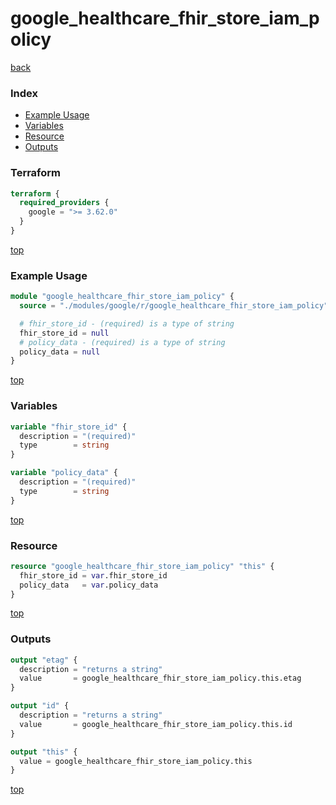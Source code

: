# google_healthcare_fhir_store_iam_policy

[back](../google.md)

### Index

- [Example Usage](#example-usage)
- [Variables](#variables)
- [Resource](#resource)
- [Outputs](#outputs)

### Terraform

```terraform
terraform {
  required_providers {
    google = ">= 3.62.0"
  }
}
```

[top](#index)

### Example Usage

```terraform
module "google_healthcare_fhir_store_iam_policy" {
  source = "./modules/google/r/google_healthcare_fhir_store_iam_policy"

  # fhir_store_id - (required) is a type of string
  fhir_store_id = null
  # policy_data - (required) is a type of string
  policy_data = null
}
```

[top](#index)

### Variables

```terraform
variable "fhir_store_id" {
  description = "(required)"
  type        = string
}

variable "policy_data" {
  description = "(required)"
  type        = string
}
```

[top](#index)

### Resource

```terraform
resource "google_healthcare_fhir_store_iam_policy" "this" {
  fhir_store_id = var.fhir_store_id
  policy_data   = var.policy_data
}
```

[top](#index)

### Outputs

```terraform
output "etag" {
  description = "returns a string"
  value       = google_healthcare_fhir_store_iam_policy.this.etag
}

output "id" {
  description = "returns a string"
  value       = google_healthcare_fhir_store_iam_policy.this.id
}

output "this" {
  value = google_healthcare_fhir_store_iam_policy.this
}
```

[top](#index)